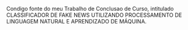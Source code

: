 Condigo fonte do meu Trabalho de Conclusao de Curso, intitulado CLASSIFICADOR DE FAKE NEWS UTILIZANDO PROCESSAMENTO DE LINGUAGEM NATURAL E APRENDIZADO DE MÁQUINA.
